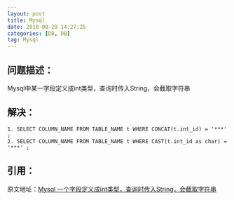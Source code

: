 ```yaml
---
layout: post
title: Mysql
date: 2018-08-29 14:27:25
categories: [DB, DB]
tag: Mysql
---
```



问题描述：
-----------------------------------------------------------------
Mysql中某一字段定义成int类型，查询时传入String，会截取字符串


解决：
-----------------------------------------------------------------
```
1. SELECT COLUMN_NAME FROM TABLE_NAME t WHERE CONCAT(t.int_id) = '***' ;
2. SELECT COLUMN_NAME FROM TABLE_NAME t WHERE CAST(t.int_id as char) = '***' ;
```

引用：
-----------------------------------------------------------------
原文地址：[Mysql 一个字段定义成int类型，查询时传入String，会截取字符串](https://blog.csdn.net/xiaolyuh123/article/details/64441817?locationNum=3&fps=1)